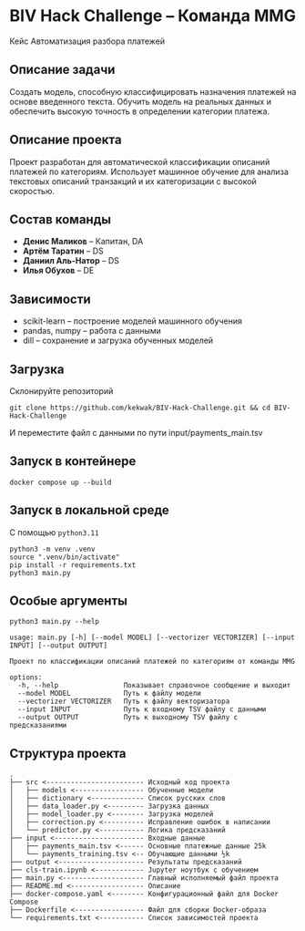 # BIV Hack Challenge – Команда MMG
Кейс Автоматизация разбора платежей

## Описание задачи
Создать модель, способную классифицировать назначения платежей на основе введенного текста. Обучить модель на реальных данных и обеспечить высокую точность в определении категории платежа.

## Описание проекта
Проект разработан для автоматической классификации описаний платежей по категориям. Использует машинное обучение для анализа текстовых описаний транзакций и их категоризации с высокой скоростью.

## Состав команды
* **Денис Маликов** – Капитан, DA
* **Артём Таратин** – DS
* **Даниил Аль-Натор** – DS
* **Илья Обухов** – DE

## Зависимости
* scikit-learn – построение моделей машинного обучения
* pandas, numpy – работа с данными
* dill – сохранение и загрузка обученных моделей

## Загрузка
Склонируйте репозиторий
```nushell
git clone https://github.com/kekwak/BIV-Hack-Challenge.git && cd BIV-Hack-Challenge
```
И переместите файл с данными по пути input/payments_main.tsv

## Запуск в контейнере
```nushell
docker compose up --build
```

## Запуск в локальной среде
С помощью `python3.11`
```nushell
python3 -m venv .venv
source ".venv/bin/activate"
pip install -r requirements.txt
python3 main.py
```

## Особые аргументы
```nushell
python3 main.py --help
```

```nushell
usage: main.py [-h] [--model MODEL] [--vectorizer VECTORIZER] [--input INPUT] [--output OUTPUT]

Проект по классификации описаний платежей по категориям от команды MMG

options:
  -h, --help                Показывает справочное сообщение и выходит
  --model MODEL             Путь к файлу модели
  --vectorizer VECTORIZER   Путь к файлу векторизатора
  --input INPUT             Путь к входному TSV файлу с данными
  --output OUTPUT           Путь к выходному TSV файлу с предсказаниями
```

## Структура проекта
```nushell
.
├── src <------------------------ Исходный код проекта
│   ├── models <----------------- Обученные модели
│   ├── dictionary <------------- Список русских слов
│   ├── data_loader.py <--------- Загрузка данных
│   ├── model_loader.py <-------- Загрузка моделей
│   ├── correction.py <---------- Исправление ошибок в написании
│   └── predictor.py <----------- Логика предсказаний
├── input <---------------------- Входные данные
│   ├── payments_main.tsv <------ Основные платежные данные 25k
│   └── payments_training.tsv <-- Обучающие данными ½k
├── output <--------------------- Результаты предсказаний
├── cls-train.ipynb <------------ Jupyter ноутбук с обучением
├── main.py <-------------------- Главный исполняемый файл проекта
├── README.md <------------------ Описание
├── docker-compose.yaml <-------- Конфигурационный файл для Docker Compose
├── Dockerfile <----------------- Файл для сборки Docker-образа
└── requirements.txt <----------- Список зависимостей проекта
```
